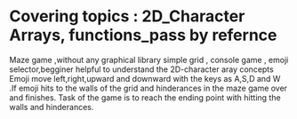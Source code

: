 # Covering topics : 2D_Character Arrays, functions_pass by refernce

Maze game ,without any graphical library simple grid , console game , emoji selector,begginer helpful to understand the 2D-character aray concepts Emoji move left,right,upward and downward with the keys as A,S,D and W .If emoji hits to the walls of the grid and hinderances in the maze game over and finishes. Task of the game is to reach the ending point with hitting the walls and hinderances.
